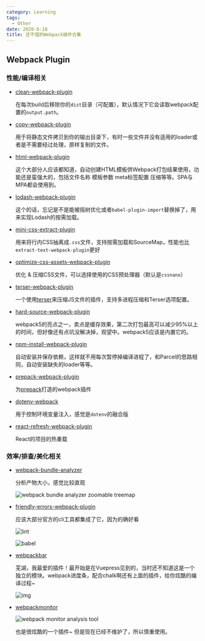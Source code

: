 ```yaml
---
category: Learning
tags:
  - Other
date: 2020-6-18
title: 还不错的Webpack插件合集
---
```


## Webpack Plugin

### 性能/编译相关

- [clean-webpack-plugin](https://github.com/johnagan/clean-webpack-plugin)

  在每次build后移除你的`dist`目录（可配置），默认情况下它会读取webpack配置的`output.path`。

- [copy-webpack-plugin](https://github.com/webpack-contrib/copy-webpack-plugin)

  用于将静态文件拷贝到你的输出目录下，有时一些文件并没有适用的loader或者是不需要经过处理，原样复制的文件。

- [html-webpack-plugin](https://github.com/jantimon/html-webpack-plugin)

  这个大部分人应该都知道，自动创建HTML模板供Webpack打包结果使用，功能还是蛮强大的，包括文件名称 模板参数 meta标签配置 压缩等等。SPA与MPA都会使用到。

- [ lodash-webpack-plugin](https://github.com/lodash/lodash-webpack-plugin)

  这个的话，忘记是不是能被摇树优化或者`babel-plugin-import`替换掉了，用来实现Lodash的按需加载。

- [mini-css-extract-plugin](https://github.com/webpack-contrib/mini-css-extract-plugin)

  用来将行内CSS抽离成`.css`文件，支持按需加载和SourceMap，性能也比`extract-text-webpack-plugin`更好

- [optimize-css-assets-webpack-plugin](https://github.com/NMFR/optimize-css-assets-webpack-plugin)

  优化 & 压缩CSS文件，可以选择使用的CSS预处理器（默认是`cssnano`）

- [terser-webpack-plugin](https://github.com/webpack-contrib/terser-webpack-plugin)

  一个使用[terser](https://github.com/terser/terser)来压缩JS文件的插件，支持多进程压缩和Terser选项配置。
  
- [hard-source-webpack-plugin](https://github.com/mzgoddard/hard-source-webpack-plugin)

  webpack5的亮点之一，卖点是缓存效果，第二次打包最高可以减少95%以上的时间，但好像还有点坑没解决掉，观望中。webpack5应该是内置它的。

- [npm-install-webpack-plugin](https://github.com/webpack-contrib/npm-install-webpack-plugin)

  自动安装并保存依赖，这样就不用每次暂停掉编译进程了，和Parcel的思路相同，自动安装缺失的loader等等。

- [prepack-webpack-plugin](https://github.com/gajus/prepack-webpack-plugin)

  为[prepack](https://prepack.io/)打造的webpack插件

- [ dotenv-webpack](https://github.com/mrsteele/dotenv-webpack)

  用于控制环境变量注入，感觉是`dotenv`的融合版

- [react-refresh-webpack-plugin](https://github.com/pmmmwh/react-refresh-webpack-plugin)

  React的项目的热重载

### 效率/排查/美化相关

- [webpack-bundle-analyzer](https://github.com/webpack-contrib/webpack-bundle-analyzer)

  分析产物大小，感觉比较直观

  ![webpack bundle analyzer zoomable treemap](https://cloud.githubusercontent.com/assets/302213/20628702/93f72404-b338-11e6-92d4-9a365550a701.gif)

- [ friendly-errors-webpack-plugin](https://github.com/geowarin/friendly-errors-webpack-plugin)

  应该大部分官方的cli工具都集成了它，因为的确好看

  ![lint](https://camo.githubusercontent.com/8d8e98c4430a5f6ccabe0604318e47ae2800a30f/687474703a2f2f692e696d6775722e636f6d2f7859526b6c64722e676966)

  ![babel](https://camo.githubusercontent.com/2e42570a995dd411ac49739cd02ebabf447b559b/687474703a2f2f692e696d6775722e636f6d2f4f6976573441732e676966)

- [webpackbar](https://github.com/nuxt/webpackbar)

  芜湖，我最爱的插件！最开始是在Vuepress见到的，当时还不知道这是一个独立的模块。webpack进度条，配合chalk啊还有上面的插件，给你炫酷的编译过程~

  ![img](https://github.com/nuxt/webpackbar/raw/master/assets/screen1.png)

- [webpackmonitor](https://github.com/webpackmonitor/webpackmonitor)

  ![webpack monitor analysis tool](https://camo.githubusercontent.com/acb0c92759578da7cbbdcd38a57fa682bedcc83b/68747470733a2f2f726f6163686a632e6769746875622e696f2f6d61696e332e676966)

  也是很炫酷的一个插件~ 但是现在已经不维护了，所以慎重使用。
